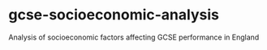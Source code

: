 # gcse-socioeconomic-analysis
Analysis of socioeconomic factors affecting GCSE performance in England
